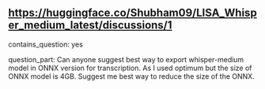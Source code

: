 ## https://huggingface.co/Shubham09/LISA_Whisper_medium_latest/discussions/1

contains_question: yes

question_part: Can anyone suggest best way to export whisper-medium model in ONNX version for transcription. As I used optimum but the size of ONNX model is 4GB. Suggest me best way to reduce the size of the ONNX.
